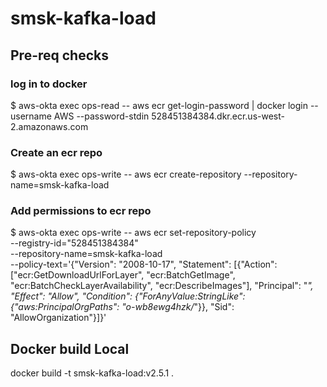 # smsk-kafka-load


## Pre-req checks

### log in to docker
$ aws-okta exec ops-read -- aws ecr get-login-password | docker login --username AWS --password-stdin 528451384384.dkr.ecr.us-west-2.amazonaws.com

### Create an ecr repo

$ aws-okta exec ops-write -- aws ecr create-repository --repository-name=smsk-kafka-load

### Add permissions to ecr repo

$ aws-okta exec ops-write -- aws ecr set-repository-policy \
  --registry-id="528451384384" \
  --repository-name=smsk-kafka-load \
  --policy-text='{"Version": "2008-10-17", "Statement": [{"Action": ["ecr:GetDownloadUrlForLayer", "ecr:BatchGetImage", "ecr:BatchCheckLayerAvailability", "ecr:DescribeImages"], "Principal": "*", "Effect": "Allow", "Condition": {"ForAnyValue:StringLike": {"aws:PrincipalOrgPaths": "o-wb8ewg4hzk/*"}}, "Sid": "AllowOrganization"}]}'


## Docker build Local

docker build -t smsk-kafka-load:v2.5.1 .

